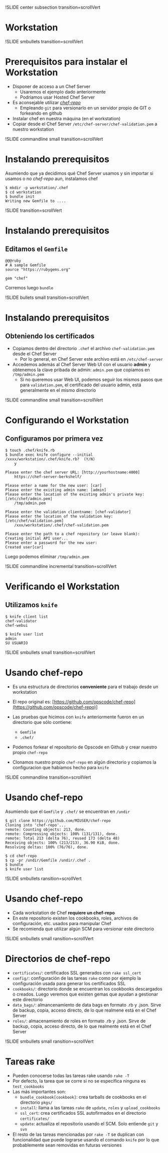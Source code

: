 !SLIDE center subsection transition=scrollVert
# Workstation

!SLIDE smbullets transition=scrollVert
# Prerequisitos para instalar el Workstation

* Disponer de acceso a un Chef Server
  * Usaremos el ejemplo dado anteriormente
  * Podríamos usar Hosted Chef Server
* Es aconsejable utilizar *[chef-repo](https://github.com/opscode/chef-repo)*
  * Empleando `git` para versionarlo en un servidor propio de GIT o forkeando en
    github
* Instalar chef en nuestra máquina (en el workstation)
* Copiar desde el Chef Server `/etc/chef-server/chef-validation.pem` a nuestro
	workstation

!SLIDE commandline small transition=scrollVert
# Instalando prerequisitos

Asumiendo que ya decidimos qué Chef Server usamos y sin importar si usamos o no
*chef-repo* aun, instalamos chef

	$ mkdir -p workstation/.chef
	$ cd workstation
	$ bundle init
	Writing new Gemfile to ....


!SLIDE transition=scrollVert
# Instalando prerequisitos

## Editamos el `Gemfile`

	@@@ruby
	# A sample Gemfile
	source "https://rubygems.org"
	
	gem "chef"

Corremos luego `bundle`

!SLIDE bullets small transition=scrollVert
# Instalando prerequisitos

## Obteniendo los certificados
* Copiamos dentro del directorio `.chef` el archivo `chef-validation.pem` desde el
  Chef Server
  * Por lo general, en Chef Server este archivo está en `/etc/chef-server`
* Accedemos además al Chef Server Web UI con el usuario **admin** y obtenemos
  la clave pribada de admin: `admin.pem` que copiamos en `/tmp/admin.pem`
  * Si no queremos usar Web UI, podemos seguir los mismos pasos que para
    `validation.pem`, el certificado del usuario admin, está generalmente en el
    mismo directorio

!SLIDE commandline small transition=scrollVert
# Configurando el Workstation

## Configuramos por primera vez

	$ touch .chef/knife.rb
	$ bundle exec knife configure --initial
	/xxxx/workstation/.chef/knife.rb?  (Y/N) 
		y

	Please enter the chef server URL: [http://yourhostname:4000] 
		https://chef-server-berkshelf/

	Please enter a name for the new user: [car] 
	Please enter the existing admin name: [admin] 
	Please enter the location of the existing admin's private key: [/etc/chef/admin.pem] 
		/tmp/admin.pem

	Please enter the validation clientname: [chef-validator] 
	Please enter the location of the validation key: [/etc/chef/validation.pem] 
		/xxx/workstation/.chef/chef-validation.pem

	Please enter the path to a chef repository (or leave blank): 
	Creating initial API user...
	Please enter a password for the new user: 
	Created user[car]

Luego podemos eliminar `/tmp/admin.pem`

!SLIDE commandline incremental transition=scrollVert
# Verificando el Workstation

## Utilizamos `knife`

	$ knife client list
	chef-validator
	chef-webui
	
	$ knife user list
	admin
	SU USUARIO

!SLIDE smbullets small transition=scrollVert
# Usando chef-repo

* Es una estructura de directorios **conveniente** para el trabajo desde un
  workstation
* El repo original es:
  [https://github.com/opscode/chef-repo](https://github.com/opscode/chef-repo)]
* Las pruebas que hicimos con `knife` anteriormente fueron en un directorio que
  sólo contiene:
  * `Gemfile`
  * `.chef/`

* Podemos forkear el repositorio de Opscode en Github y crear nuestro propio
  `chef-repo`
* Clonamos nuestro propio `chef-repo` en algún directorio y copiamos la
  configuracion que habíamos hecho para `knife`

!SLIDE commandline transition=scrollVert
# Usando chef-repo

Asumiendo que el `Gemfile` y `.chef/` se encuentran en `/undir`

	$ git clone https://github.com/MIUSER/chef-repo
	Cloning into 'chef-repo'...
	remote: Counting objects: 213, done.
	remote: Compressing objects: 100% (131/131), done.
	remote: Total 213 (delta 76), reused 173 (delta 48)
	Receiving objects: 100% (213/213), 36.90 KiB, done.
	Resolving deltas: 100% (76/76), done.
	
	$ cd chef-repo
	$ cp -pr /undir/Gemfile /undir/.chef .
	$ bundle
	$ knife user list

!SLIDE smbullets ransition=scrollVert
# Usando chef-repo
* Cada workstation de Chef **requiere un chef-repo**
* En este repositorio existen los cookbooks, roles, archivos de configuración,
  etc. usados para manipular Chef
* Se recomienda que utilizar algún SCM para versionar este directorio

!SLIDE smbullets small ransition=scrollVert
# Directorios de chef-repo

* `certificates/`: certificados SSL generados con `rake ssl_cert`
* `config/`: configuración de las tareas `rake` como por ejemplo la
  configuración usada para generar los certificados SSL
* `cookbooks/`: directorio donde se encuentran los cookbooks descargados o
  creados. Luego veremos que existen gemas que ayudan a gestionar este
  directorio
* `data_bags/`: almancenamiento de data bags en formato .rb y .json. Sirve de backup,
  copia, acceso directo, de lo que realmene está en el Chef Server
* `roles/`: almacenamiento de roles en formato .rb y .json. Sirve de backup,
  copia, acceso directo, de lo que realmente está en el Chef Server

!SLIDE smbullets small ransition=scrollVert
# Tareas rake

* Pueden conocerse todas las tareas rake usando `rake -T`
* Por defecto, la tarea que se corre si no se especifica ninguna es
  `test_cookbooks`
* Las más importantes son:
  * `bundle_cookbook[cookbook]`: crea tarballs de cookbooks en  el directorio `pkgs/`
  * `install`:  llama a las tareas `rake` de `update`, `roles` y `upload_cookbooks`
  * `ssl_cert`: crea certificados SSL autofirmados en el directorio `certificates/`
  * `update`: actualiza el repositorio usando el SCM. Solo entiende `git` y `svn`
* El resto de las tareas mencionadas por `rake -T` se duplican con funcionalidad
  que puede lograrse usando el comando `knife` por lo que probablemente sean
removidas en futuras versiones

